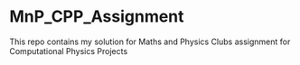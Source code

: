 # MnP_CPP_Assignment
This repo contains my solution for Maths and Physics Clubs assignment for Computational Physics Projects